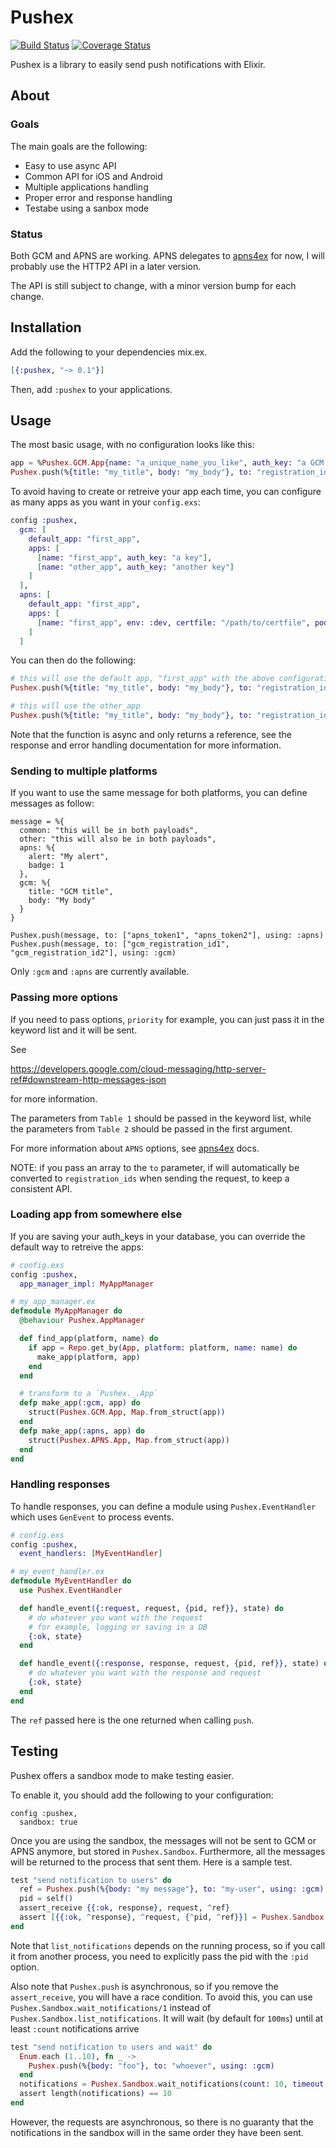 # Pushex
[![Build Status](https://travis-ci.org/tuvistavie/pushex.svg?branch=master)](https://travis-ci.org/tuvistavie/pushex)
[![Coverage Status](https://coveralls.io/repos/github/tuvistavie/pushex/badge.svg?branch=master)](https://coveralls.io/github/tuvistavie/pushex?branch=master)


Pushex is a library to easily send push notifications with Elixir.

## About

### Goals

The main goals are the following:

  * Easy to use async API
  * Common API for iOS and Android
  * Multiple applications handling
  * Proper error and response handling
  * Testabe using a sanbox mode

### Status

Both GCM and APNS are working. APNS delegates to [apns4ex](https://github.com/chvanikoff/apns4ex)
for now, I will probably use the HTTP2 API in a later version.

The API is still subject to change, with a minor version bump for each change.

## Installation

Add the following to your dependencies mix.ex.

```elixir
[{:pushex, "~> 0.1"}]
```

Then, add `:pushex` to your applications.

## Usage

The most basic usage, with no configuration looks like this:

```elixir
app = %Pushex.GCM.App{name: "a_unique_name_you_like", auth_key: "a GCM API auth key"}
Pushex.push(%{title: "my_title", body: "my_body"}, to: "registration_id", with_app: app)
```

To avoid having to create or retreive your app each time, you can configure as many apps
as you want in your `config.exs`:

```elixir
config :pushex,
  gcm: [
    default_app: "first_app",
    apps: [
      [name: "first_app", auth_key: "a key"],
      [name: "other_app", auth_key: "another key"]
    ]
  ],
  apns: [
    default_app: "first_app",
    apps: [
      [name: "first_app", env: :dev, certfile: "/path/to/certfile", pool_size: 5]
    ]
  ]
```

You can then do the following:


```elixir
# this will use the default app, "first_app" with the above configuration
Pushex.push(%{title: "my_title", body: "my_body"}, to: "registration_id", using: :gcm)

# this will use the other_app
Pushex.push(%{title: "my_title", body: "my_body"}, to: "registration_id", using: :gcm, with_app: "other_app")
```

Note that the function is async and only returns a reference, see the response and error
handling documentation for more information.

### Sending to multiple platforms

If you want to use the same message for both platforms, you can define messages as follow:

```
message = %{
  common: "this will be in both payloads",
  other: "this will also be in both payloads",
  apns: %{
    alert: "My alert",
    badge: 1
  },
  gcm: %{
    title: "GCM title",
    body: "My body"
  }
}

Pushex.push(message, to: ["apns_token1", "apns_token2"], using: :apns)
Pushex.push(message, to: ["gcm_registration_id1", "gcm_registration_id2"], using: :gcm)
```

Only `:gcm` and `:apns` are currently available.

### Passing more options

If you need to pass options, `priority` for example, you can just pass
it in the keyword list and it will be sent.

See

https://developers.google.com/cloud-messaging/http-server-ref#downstream-http-messages-json

for more information.

The parameters from `Table 1` should be passed in the keyword list, while
the parameters from `Table 2` should be passed in the first argument.

For more information about `APNS` options, see [apns4ex](https://github.com/chvanikoff/apns4ex) docs.

NOTE: if you pass an array to the `to` parameter, if will automatically
be converted to `registration_ids` when sending the request, to keep a consistent API.

### Loading app from somewhere else

If you are saving your auth_keys in your database, you can override the default way to retreive the apps:

```elixir
# config.exs
config :pushex,
  app_manager_impl: MyAppManager

# my_app_manager.ex
defmodule MyAppManager do
  @behaviour Pushex.AppManager

  def find_app(platform, name) do
    if app = Repo.get_by(App, platform: platform, name: name) do
      make_app(platform, app)
    end
  end

  # transform to a `Pushex._.App`
  defp make_app(:gcm, app) do
    struct(Pushex.GCM.App, Map.from_struct(app))
  end
  defp make_app(:apns, app) do
    struct(Pushex.APNS.App, Map.from_struct(app))
  end
end
```

### Handling responses

To handle responses, you can define a module using `Pushex.EventHandler`
which uses `GenEvent` to process events.

```elixir
# config.exs
config :pushex,
  event_handlers: [MyEventHandler]

# my_event_handler.ex
defmodule MyEventHandler do
  use Pushex.EventHandler

  def handle_event({:request, request, {pid, ref}}, state) do
    # do whatever you want with the request
    # for example, logging or saving in a DB
    {:ok, state}
  end

  def handle_event({:response, response, request, {pid, ref}}, state) do
    # do whatever you want with the response and request
    {:ok, state}
  end
end
```

The `ref` passed here is the one returned when calling `push`.

## Testing

Pushex offers a sandbox mode to make testing easier.

To enable it, you should add the following to your configuration:

```
config :pushex,
  sandbox: true
```

Once you are using the sandbox, the messages will not be sent to GCM or APNS anymore,
but stored in `Pushex.Sandbox`. Furthermore, all the messages will be returned
to the process that sent them.
Here is a sample test.

```elixir
test "send notification to users" do
  ref = Pushex.push(%{body: "my message"}, to: "my-user", using: :gcm)
  pid = self()
  assert_receive {{:ok, response}, request, ^ref}
  assert [{{:ok, ^response}, ^request, {^pid, ^ref}}] = Pushex.Sandbox.list_notifications
end
```

Note that `list_notifications` depends on the running process, so
if you call it from another process, you need to explicitly pass the pid with the `:pid` option.

Also note that `Pushex.push` is asynchronous, so if you
remove the `assert_receive`, you will have a race condition.
To avoid this, you can use `Pushex.Sandbox.wait_notifications/1` instead of `Pushex.Sandbox.list_notifications`.
It will wait (by default for `100ms`) until at least `:count` notifications arrive

```elixir
test "send notification to users and wait" do
  Enum.each (1..10), fn _ ->
    Pushex.push(%{body: "foo"}, to: "whoever", using: :gcm)
  end
  notifications = Pushex.Sandbox.wait_notifications(count: 10, timeout: 50)
  assert length(notifications) == 10
end
```

However, the requests are asynchronous, so there is no guaranty that the notifications
in the sandbox will in the same order they have been sent.
